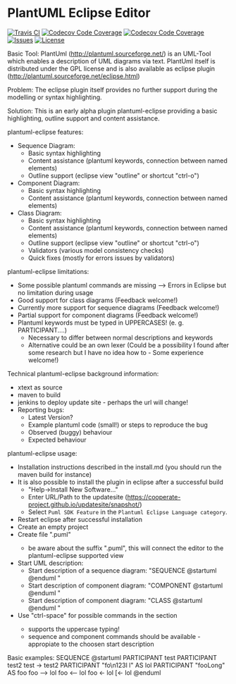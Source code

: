 # PlantUML Eclipse Editor

[![Travis CI](https://img.shields.io/travis/Cooperate-Project/plantuml-eclipse-xtext.svg)](https://travis-ci.org/Cooperate-Project/plantuml-eclipse-xtext)
[![Codecov Code Coverage](https://img.shields.io/sonar/https/mammutbaum36.fzi.de/sonar/plantuml.eclipse:plantuml.eclipse.main/coverage.svg)](https://mammutbaum36.fzi.de/drilldown/measures?id=plantuml.eclipse%3Aplantuml.eclipse.main&metric=uncovered_lines&highlight=coverage)
[![Codecov Code Coverage](https://img.shields.io/sonar/https/mammutbaum36.fzi.de/sonar/plantuml.eclipse:plantuml.eclipse.main/tech_debt.svg)](https://mammutbaum36.fzi.de/overview/debt?id=plantuml.eclipse%3Aplantuml.eclipse.main)
[![Issues](https://img.shields.io/github/issues/Cooperate-Project/plantuml-eclipse-xtext.svg)](https://github.com/Cooperate-Project/plantuml-eclipse-xtext/issues)
[![License](https://img.shields.io/github/license/Cooperate-Project/plantuml-eclipse-xtext.svg)](https://raw.githubusercontent.com/Cooperate-Project/plantuml-eclipse-xtext/master/LICENSE)

Basic Tool:
PlantUml (http://plantuml.sourceforge.net/) is an UML-Tool which enables a description of UML diagrams via text.
PlantUml itself is distributed under the GPL license and is also available as eclipse plugin (http://plantuml.sourceforge.net/eclipse.html)


Problem:
The eclipse plugin itself provides no further support during the modelling or syntax highlighting.


Solution:
This is an early alpha plugin plantuml-eclipse providing a basic highlighting, outline support and content assistance.


plantuml-eclipse features:
* Sequence Diagram:
  - Basic syntax highlighting
  - Content assistance (plantuml keywords, connection between named elements)
  - Outline support (eclipse view "outline" or shortcut "ctrl-o")
* Component Diagram:
  - Basic syntax highlighting
  - Content assistance (plantuml keywords, connection between named elements)
* Class Diagram:
  - Basic syntax highlighting
  - Content assistance (plantuml keywords, connection between named elements)
  - Outline support (eclipse view "outline" or shortcut "ctrl-o")
  - Validators (various model consistency checks)
  - Quick fixes (mostly for errors issues by validators)


plantuml-eclipse limitations:
* Some possible plantuml commands are missing --> Errors in Eclipse but no limitation during usage
* Good support for class diagrams (Feedback welcome!)
* Currently more support for sequence diagrams (Feedback welcome!)
* Partial support for component diagrams (Feedback welcome!)
* Plantuml keywords must be typed in UPPERCASES! (e. g. PARTICIPANT....)
  - Necessary to differ between normal descriptions and keywords
  - Alternative could be an own lexer (Could be a possibility I found after some research but I have no idea how to - Some experience welcome!)


Technical plantuml-eclipse background information:
* xtext as source
* maven to build
* jenkins to deploy update site - perhaps the url will change!
* Reporting bugs:
  - Latest Version?
  - Example plantuml code (small!) or steps to reproduce the bug
  - Observed (buggy) behaviour
  - Expected behaviour
 

plantuml-eclipse usage:
* Installation instructions described in the install.md (you should run the maven build for instance)
* It is also possible to install the plugin in eclipse after a successful build  
  - "Help->Install New Software..." 
  - Enter URL/Path to the updatesite (https://cooperate-project.github.io/updatesite/snapshot/)
  - Select `Puml SDK Feature` in the `Plantuml Eclipse Language category`.
* Restart eclipse after successful installation
* Create an empty project
* Create file "<filename>.puml"
  - be aware about the suffix ".puml", this will connect the editor to the plantuml-eclipse supported view
* Start UML description:
  - Start description of a sequence diagram:
    "SEQUENCE
     @startuml
     <plantuml code>
     @enduml
    "
  - Start description of component diagram:
    "COMPONENT
     @startuml
     <plantuml code>
     @enduml
    "
  - Start description of component diagram:
    "CLASS
     @startuml
     <plantuml code>
     @enduml
    "
* Use "ctrl-space" for possible commands in the <plantuml code> section
  - supports the uppercase typing!
  - sequence and component commands should be available - appropiate to the choosen start description


Basic examples:
SEQUENCE
@startuml
PARTICIPANT test
PARTICIPANT test2
test -> test2
PARTICIPANT "fo\n123l l" AS lol
PARTICIPANT "fooLong" AS foo
foo --> lol
foo <-- lol
foo <- lol
[<- lol
@enduml
